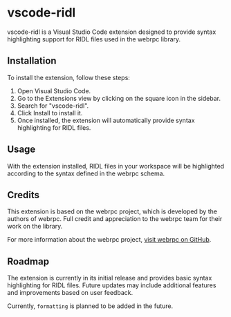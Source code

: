 # vscode-ridl

vscode-ridl is a Visual Studio Code extension designed to provide syntax highlighting support for RIDL files used in the webrpc library.

## Installation

To install the extension, follow these steps:

1. Open Visual Studio Code.
2. Go to the Extensions view by clicking on the square icon in the sidebar.
3. Search for "vscode-ridl".
4. Click Install to install it.
5. Once installed, the extension will automatically provide syntax highlighting for RIDL files.

## Usage

With the extension installed, RIDL files in your workspace will be highlighted according to the syntax defined in the webrpc schema.

## Credits

This extension is based on the webrpc project, which is developed by the authors of webrpc. Full credit and appreciation to the webrpc team for their work on the library.

For more information about the webrpc project, [visit webrpc on GitHub](https://github.com/webrpc/webrpc).

## Roadmap

The extension is currently in its initial release and provides basic syntax highlighting for RIDL files. Future updates may include additional features and improvements based on user feedback.

Currently, `formatting` is planned to be added in the future.
